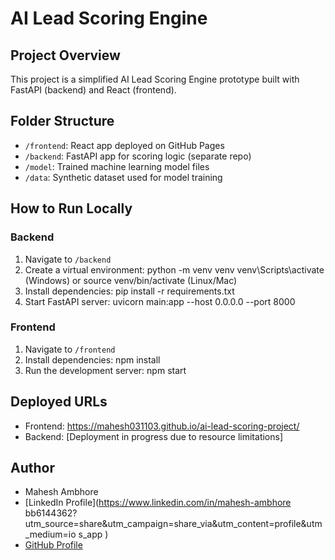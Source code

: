# AI Lead Scoring Engine

## Project Overview
This project is a simplified AI Lead Scoring Engine prototype built with FastAPI (backend) and React (frontend).

## Folder Structure
- `/frontend`: React app deployed on GitHub Pages
- `/backend`: FastAPI app for scoring logic (separate repo)
- `/model`: Trained machine learning model files
- `/data`: Synthetic dataset used for model training

## How to Run Locally

### Backend
1. Navigate to `/backend`  
2. Create a virtual environment:
python -m venv venv
venv\Scripts\activate (Windows) or source venv/bin/activate (Linux/Mac)
3. Install dependencies:
pip install -r requirements.txt
4. Start FastAPI server:
uvicorn main:app --host 0.0.0.0 --port 8000

### Frontend
1. Navigate to `/frontend`  
2. Install dependencies:
npm install
3. Run the development server:
npm start

## Deployed URLs
- Frontend: https://mahesh031103.github.io/ai-lead-scoring-project/  
- Backend: [Deployment in progress due to resource limitations]

## Author
- Mahesh Ambhore  
- [LinkedIn Profile](https://www.linkedin.com/in/mahesh-ambhore
bb6144362?utm_source=share&utm_campaign=share_via&utm_content=profile&utm_medium=io
 s_app )  
- [GitHub Profile](https://github.com/Mahesh031103)  

